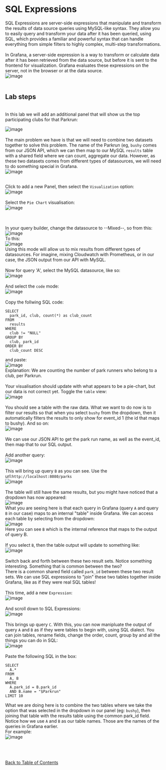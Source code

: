 # SQL Expressions
SQL Expressions are server-side expressions that manipulate and transform the results of data source queries using MySQL-like syntax. They allow you to easily query and transform your data after it has been queried, using SQL, which provides a familiar and powerful syntax that can handle everything from simple filters to highly complex, multi-step transformations.
<br/><br/>
In Grafana, a server-side expression is a way to transform or calculate data after it has been retrieved from the data source, but before it is sent to the frontend for visualization. Grafana evaluates these expressions on the server, not in the browser or at the data source.
<br/>
![image](https://github.com/user-attachments/assets/b164276f-b0a1-4471-88a7-22a948e309c1)
<br/><br/>
## Lab steps
<br/>
In this lab we will add an additional panel that will show us the top participating clubs for that Parkrun:<br/>

![image](https://github.com/user-attachments/assets/eabb2a02-b454-48a9-8d77-b767574a3979)
<br/><br/>
The main problem we have is that we will need to combine two datasets together to solve this problem. The name of the Parkrun (eg, `bushy` comes from our JSON API, which we can then map to our MySQL `results` table with a shared field where we can count, aggregate our data. However, as these two datasets comes from different types of datasources, we will need to do something special in Grafana. <br/>
![image](https://github.com/user-attachments/assets/428ba70a-67cb-4da6-bb45-124feb8ec1b6)
<br/><br/>

Click to add a new Panel, then select the `Visualization` option:<br/>
![image](https://github.com/user-attachments/assets/301fd9ec-87f8-48ce-86b7-5370a8e3ba62)
<br/><br/>
Select the `Pie Chart` visualisation:<br/>
![image](https://github.com/user-attachments/assets/a8199fa0-6adc-4a60-8967-2c02e168d4ae)

<br/><br/>In your query builder, change the datasource to --Mixed--, so from this:<br/>
![image](https://github.com/user-attachments/assets/705ee387-949c-49b2-bebe-93c7eedd2f3e)
<br/>To this:<br/>
![image](https://github.com/user-attachments/assets/955cd568-4313-4eab-af80-aa23d0dc32bb)
<br/>Using this mode will allow us to mix results from different types of datasources. For imagine, mixing Cloudwatch with Prometheus, or in our case, the JSON output from our API with MySQL. 
<br/><br/>
Now for query 'A', select the MySQL datasource, like so:<br/>
![image](https://github.com/user-attachments/assets/e0df749b-8186-4a5c-ab06-09228fc66a11)
<br/><br/>
And select the `code` mode:<br/>
![image](https://github.com/user-attachments/assets/ceaea893-ad2b-4321-a888-78d2171c4122)
<br><br/>
Copy the follwing SQL code:<br/>
```
SELECT 
  park_id, club, count(*) as club_count 
FROM 
  results 
WHERE 
  club != "NULL" 
GROUP BY 
  club, park_id 
ORDER BY 
  club_count DESC
```
and paste:<br/>
![image](https://github.com/user-attachments/assets/18b5d5c7-f2ba-4cc9-bcc2-bd611543e88d)
<br/>
Explanation: We are counting the number of park runners who belong to a club, per Parkrun. 
<br/><br/>
Your visualisation should update with what appears to be a pie-chart, but our data is not correct yet. Toggle the `table` view: <br/>
![image](https://github.com/user-attachments/assets/d7a9c380-e264-4645-9513-f0a0133ab96a)
<br/><br/>
You should see a table with the raw data. What we want to do now is to filter our results so that when you select `bushy` from the dropdown, then it automatically filters the results to only show for event_id 1 (the id that maps to bushy). And so on:<br/>
![image](https://github.com/user-attachments/assets/b706e8e4-97e7-4f4e-82c8-2da988856fed)
<br/><br/>
We can use our JSON API to get the park run name, as well as the event_id, then map that to our SQL output. 
<br/><br/>
Add another query:<br/>
![image](https://github.com/user-attachments/assets/0b6f5acc-4fb3-438e-bb6b-cdcf53cd2b65)
<br/><br/>
This will bring up query `B` as you can see. Use the url:`http://localhost:8080/parks`<br/>
![image](https://github.com/user-attachments/assets/e2f90c29-eefc-4e11-af5d-e13695392c00)
<br/><br/>
The table will still have the same results, but you might have noticed that a dropdown has now appeared:<br/>
![image](https://github.com/user-attachments/assets/d1f4c451-87c4-4111-8bb7-c77cacc847e3)
<br/>
What you are seeing here is that each query in Grafana (query `A` and query `B` in our case) maps to an internal "table" inside Grafana. We can access each table by selecting from the dropdown:<br/>
![image](https://github.com/user-attachments/assets/767887e5-ef81-4ffc-801b-4469284a5ddc)
<br/>Here you can see `B` which is the internal reference that maps to the output of query B. 
<br/><br/>
If you select `B`, then the table output will update to something like:<br/>
![image](https://github.com/user-attachments/assets/e9965784-350d-4c69-afc8-b317df23dec9)
<br/><br/>
Switch back and forth between these two result sets. Notice something interesting. Something that is common between the two?<br/>
There is a common shared field called `park_id` between these two result sets. We can use SQL expressions to "join" these two tables together inside Grafana, like as if they were real SQL tables!
<br/><br/>
This time, add a new `Expression`:<br/>
![image](https://github.com/user-attachments/assets/8bed01d3-509b-4910-af83-ebeb1a9dfbae)
<br/><br/>
And scroll down to SQL Expressions:<br/>
![image](https://github.com/user-attachments/assets/916ffd4f-f93d-46b2-8a8f-cf774db6d42e)
<br/><br/>
This brings up query `C`. With this, you can now manipluate the output of query `A` and `B` as if they were tables to begin with, using SQL dialect. You can join tables, rename fields, change the order, count, group by and all the things you can do in SQL:<br/>
![image](https://github.com/user-attachments/assets/63b830e2-6ab0-489b-8059-8edbcee115ed)
<br/><br/>
Paste the following SQL in the box:<br/>
```
SELECT 
  A.*
FROM 
  A, B
WHERE 
  A.park_id = B.park_id
  AND B.name = "$Parkrun"
LIMIT 10
```
What we are doing here is to combine the two tables where we take the option that was selected in the dropdown in our panel (eg: `bushy`), then joining that table with the results table using the common park_id field. Notice how we use `A` and `B` as our table names. Those are the names of the queries in Grafana earlier.<br/>
For example:<br/>
![image](https://github.com/user-attachments/assets/94c71387-22de-4132-9baf-0687198dff0d)
<br/><br/>



<br/><br/>
[Back to Table of Contents](https://github.com/grafana/dashboarding_workshop/blob/main/README.md)
